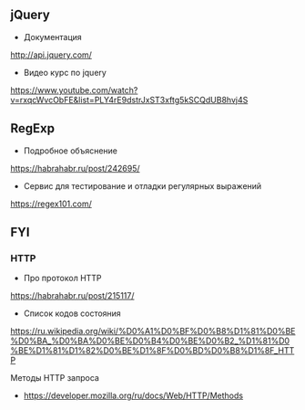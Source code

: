 ## jQuery

* Документация

http://api.jquery.com/

* Видео курс по jquery

https://www.youtube.com/watch?v=rxqcWvcObFE&list=PLY4rE9dstrJxST3xftg5kSCQdUB8hvj4S

## RegExp

* Подробное объяснение

https://habrahabr.ru/post/242695/

* Сервис для тестирование и отладки регулярных выражений

https://regex101.com/

## FYI

### HTTP

* Про протокол HTTP

https://habrahabr.ru/post/215117/

* Список кодов состояния

https://ru.wikipedia.org/wiki/%D0%A1%D0%BF%D0%B8%D1%81%D0%BE%D0%BA_%D0%BA%D0%BE%D0%B4%D0%BE%D0%B2_%D1%81%D0%BE%D1%81%D1%82%D0%BE%D1%8F%D0%BD%D0%B8%D1%8F_HTTP

Методы HTTP запроса

* https://developer.mozilla.org/ru/docs/Web/HTTP/Methods


